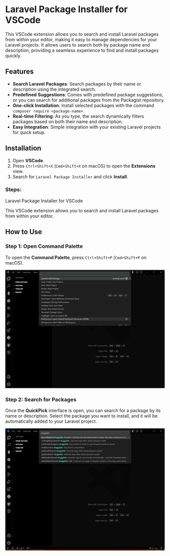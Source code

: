 # Laravel Package Installer for VSCode

This VSCode extension allows you to search and install Laravel packages from within your editor, making it easy to manage dependencies for your Laravel projects. It allows users to search both by package name and description, providing a seamless experience to find and install packages quickly.

## Features

- **Search Laravel Packages**: Search packages by their name or description using the integrated search.
- **Predefined Suggestions**: Comes with predefined package suggestions, or you can search for additional packages from the Packagist repository.
- **One-click Installation**: Install selected packages with the command `composer require <package-name>`.
- **Real-time Filtering**: As you type, the search dynamically filters packages based on both their name and description.
- **Easy Integration**: Simple integration with your existing Laravel projects for quick setup.

## Installation

1. Open **VSCode**.
2. Press `Ctrl+Shift+X` (`Cmd+Shift+X` on macOS) to open the **Extensions** view.
3. Search for `Laravel Package Installer` and click **Install**.


### Steps:
Laravel Package Installer for VSCode

This VSCode extension allows you to search and install Laravel packages from within your editor.

## How to Use

### Step 1: Open Command Palette

To open the **Command Palette**, press `Ctrl+Shift+P` (`Cmd+Shift+P` on macOS). 

![Open Command Palette](/src/assets/installer.png)

### Step 2: Search for Packages

Once the **QuickPick** interface is open, you can search for a package by its name or description. Select the package you want to install, and it will be automatically added to your Laravel project.

![Search for Packages](/src/assets/search-package.png)
